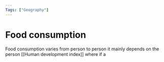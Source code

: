 ```yaml
---
Tags: ["Geography"]
---
```


# Food consumption
Food consumption varies from person to person it mainly depends on the person [[Human development index]]  where if a 